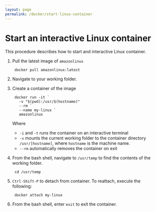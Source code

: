 ```yaml
---
layout: page
permalink: /docker/start-linux-container
---
```


# Start an interactive Linux container

This procedure describes how to start and interactive Linux container.

1. Pull the latest image of <code>amazonlinux</code>

        docker pull amazonlinux:latest

1. Navigate to your working folder.

1. Create a container of the image

        docker run -it `
          -v "$(pwd):/usr/$(hostname)"
          --rm `
          --name my-linux `
          amazonlinux
          
    Where 
    * <code>-i</code> and <code>-t</code> runs the container on an interactive terminal
    * <code>-v</code> mounts the current working folder to the container directory <code>/usr/[hostname]</code>, where <code>hostname</code> is the machine name.
    * <code>--rm</code> automatically removes the container on exit

1. From the bash shell, navigate to <code>/usr/temp</code> to find the contents of the working folder.
    
        cd /usr/temp

1. <code>Ctrl-Shift-P</code> to detach from container. To reattach, execute the following:

        docker attach my-linux

1. From the bash shell, enter <code>exit</code> to exit the container.